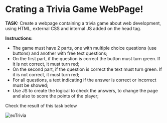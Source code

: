<h1>Crating a Trivia Game WebPage!</h1>
<p><b>TASK:</b> Create a webpage containing a trivia game about web development, using HTML, external CSS and internal JS added on the head tag.</p>

<p><b>Instructions:</b>
<ul>
<li>The game must have 2 parts, one with multiple choice questions (use buttons) and another with free text questions;</li>
<li>On the first part, if the question is correct the button must turn green. If it is not correct, it must turn red;</li>
<li>On the second part, if the question is correct the text must turn green. If it is not correct, it must turn red;</li>
<li>For all questions, a text indicating if the answer is correct or incorrect must be showed;</li>
<li>Use JS to create the logical to check the answers, to change the page and also to score the points of the player;</li>
</ul>

<p>Check the result of this task below</p>


![exTrivia](https://user-images.githubusercontent.com/109366042/210260661-a7e3a93a-124f-4263-b1bd-3b34bfebf6e8.gif)
